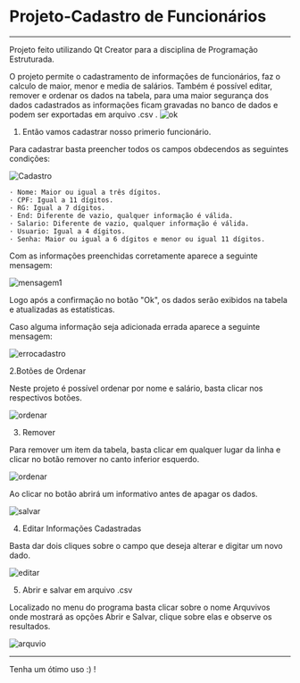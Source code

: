 # Projeto-Cadastro de Funcionários
------------------------------------

Projeto feito utilizando Qt Creator para a disciplina de Programação Estruturada.

O projeto permite o cadastramento de informações de funcionários, faz o calculo de maior, menor e media de salários.
Também é possível editar, remover e ordenar os dados na tabela, para uma maior segurança dos dados cadastrados as informações ficam gravadas no banco de dados e podem ser exportadas em arquivo .csv .
![ok](https://user-images.githubusercontent.com/60305447/73130021-97748f00-3fcf-11ea-94fc-807c65f572d1.jpg)

1. Então vamos cadastrar nosso primerio funcionário.

Para cadastrar basta preencher todos os campos obdecendos as seguintes condições: 

![Cadastro](https://user-images.githubusercontent.com/60305447/73130324-f983c300-3fd4-11ea-938f-78f673a7f526.jpg)

    · Nome: Maior ou igual a três dígitos.
    · CPF: Igual a 11 dígitos.
    · RG: Igual a 7 dígitos.
    · End: Diferente de vazio, qualquer informação é válida.
    · Salario: Diferente de vazio, qualquer informação é válida.
    · Usuario: Igual a 4 dígitos.
    · Senha: Maior ou igual a 6 dígitos e menor ou igual 11 dígitos.
    
Com as informações preenchidas corretamente aparece a seguinte mensagem: 

 ![mensagem1](https://user-images.githubusercontent.com/60305447/73130360-bc6c0080-3fd5-11ea-9e61-ae264bb997b9.jpg)
 
Logo após a confirmação no botão "Ok", os dados serão exibidos na tabela e atualizadas as estatísticas.

Caso alguma informação seja adicionada errada aparece a seguinte mensagem:


![errocadastro](https://user-images.githubusercontent.com/60305447/73130388-38fedf00-3fd6-11ea-81c5-2de8259082df.png)


2.Botões de Ordenar
 
 Neste projeto é possível ordenar por nome e salário, basta clicar nos respectivos botões. 

![ordenar](https://user-images.githubusercontent.com/60305447/73130455-4bc5e380-3fd7-11ea-947f-e4943738d72c.png)

3. Remover

 Para remover um item da tabela, basta clicar em qualquer lugar da linha e clicar no botão remover no canto inferior esquerdo.
 
 ![ordenar](https://user-images.githubusercontent.com/60305447/73130455-4bc5e380-3fd7-11ea-947f-e4943738d72c.png)

Ao clicar no botão abrirá um informativo antes de apagar os dados.

![salvar](https://user-images.githubusercontent.com/60305447/73130541-b1ff3600-3fd8-11ea-82af-1ec881a2e9b5.png)

4. Editar Informações Cadastradas

Basta dar dois cliques sobre o campo que deseja alterar e digitar um novo dado.

![editar](https://user-images.githubusercontent.com/60305447/73130569-51bcc400-3fd9-11ea-8f71-705988af7618.png)

5. Abrir e salvar em arquivo .csv

Localizado no menu do programa basta clicar sobre o nome Arquvivos onde mostrará as opções Abrir e Salvar, clique sobre elas e observe os resultados.

![arquvio](https://user-images.githubusercontent.com/60305447/73130588-1ec70000-3fda-11ea-8d8f-d7fba2917f89.jpg)

-----------------------------------------------------------------------------------------------------------------------------

Tenha um ótimo uso :) !
